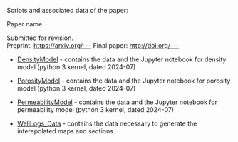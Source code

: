 Scripts and associated data of the paper:  

Paper name

Submitted for revision.  
Preprint: https://arxiv.org/--- 
Final paper: http://doi.org/---

* [DensityModel](DensityModel) - contains the data and the Jupyter notebook for density model (python 3 kernel, dated 2024-07)

* [PorosityModel](PorosityModel) - contains the data and the Jupyter notebook for porosity model (python 3 kernel, dated 2024-07)

* [PermeabilityModel](PermeabilityModel) - contains the data and the Jupyter notebook for permeability model (python 3 kernel, dated 2024-07)

* [WellLogs_Data](WellLogs_Data) - contains the data necessary to generate the interepolated maps and sections






